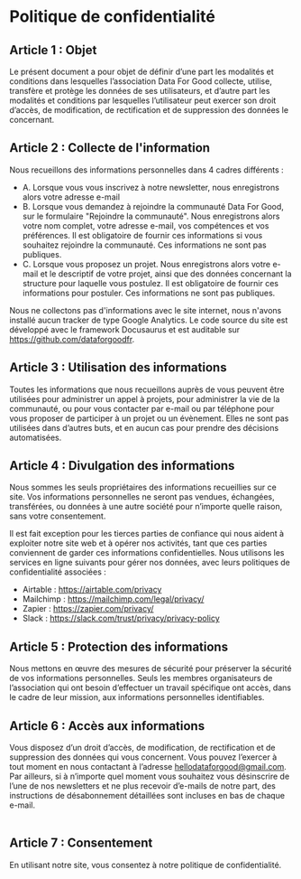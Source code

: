 # Politique de confidentialité

## Article 1 : Objet
Le présent document a pour objet de définir d’une part les modalités et conditions dans lesquelles l’association Data For Good collecte, utilise, transfère et protège les données de ses utilisateurs, et d’autre part les modalités et conditions par lesquelles l’utilisateur peut exercer son droit d’accès, de modification, de rectification et de suppression des données le concernant.

## Article 2 : Collecte de l'information
Nous recueillons des informations personnelles dans 4 cadres différents : 
- A. Lorsque vous vous inscrivez à notre newsletter, nous enregistrons alors votre adresse e-mail
- B. Lorsque vous demandez à rejoindre la communauté Data For Good, sur le formulaire "Rejoindre la communauté". Nous enregistrons alors votre nom complet, votre adresse e-mail, vos compétences et vos préférences. Il est obligatoire de fournir ces informations si vous souhaitez rejoindre la communauté. Ces informations ne sont pas publiques.
- C. Lorsque vous proposez un projet. Nous enregistrons alors votre e-mail et le descriptif de votre projet, ainsi que des données concernant la structure pour laquelle vous postulez. Il est obligatoire de fournir ces informations pour postuler. Ces informations ne sont pas publiques.

Nous ne collectons pas d'informations avec le site internet, nous n'avons installé aucun tracker de type Google Analytics. Le code source du site est développé avec le framework Docusaurus et est auditable sur https://github.com/dataforgoodfr. 

## Article 3 : Utilisation des informations
Toutes les informations que nous recueillons auprès de vous peuvent être utilisées pour administrer un appel à projets, pour administrer la vie de la communauté, ou pour vous contacter par e-mail ou par téléphone pour vous proposer de participer à un projet ou un évènement.
Elles ne sont pas utilisées dans d’autres buts, et en aucun cas pour prendre des décisions automatisées.
‍
## Article 4 : Divulgation des informations
Nous sommes les seuls propriétaires des informations recueillies sur ce site. Vos informations personnelles ne seront pas vendues, échangées, transférées, ou données à une autre société pour n’importe quelle raison, sans votre consentement.

Il est fait exception pour les tierces parties de confiance qui nous aident à exploiter notre site web et à opérer nos activités, tant que ces parties conviennent de garder ces informations confidentielles. Nous utilisons les services en ligne suivants pour gérer nos données, avec leurs politiques de confidentialité associées :

- Airtable : https://airtable.com/privacy 
- Mailchimp : https://mailchimp.com/legal/privacy/ 
- Zapier : https://zapier.com/privacy/ 
- Slack : https://slack.com/trust/privacy/privacy-policy

## Article 5 : Protection des informations
Nous mettons en œuvre des mesures de sécurité pour préserver la sécurité de vos informations personnelles. Seuls les membres organisateurs de l’association qui ont besoin d’effectuer un travail spécifique ont accès, dans le cadre de leur mission, aux informations personnelles identifiables. 

## Article 6 : Accès aux informations
Vous disposez d’un droit d’accès, de modification, de rectification et de suppression des données qui vous concernent. Vous pouvez l’exercer à tout moment en nous contactant à l’adresse hellodataforgood@gmail.com.
Par ailleurs, si à n’importe quel moment vous souhaitez vous désinscrire de l’une de nos newsletters et ne plus recevoir d’e-mails de notre part, des instructions de désabonnement détaillées sont incluses en bas de chaque e-mail.   
‍
## Article 7 : Consentement
En utilisant notre site, vous consentez à notre politique de confidentialité.